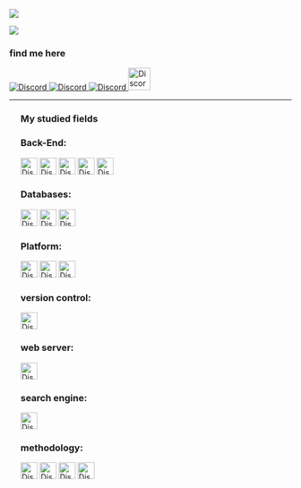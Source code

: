 <p dir="auto"><img src="https://komarev.com/ghpvc/?username=behzad-azadi2693" ></p>
<p>
    <img src='https://github-readme-stats.vercel.app/api?username=behzad-azadi2693&show_icons=true&theme=gotham'>
</p>
<h3>find me here</h3>
<div>
    <div class="row">
        <a href='mailto:behzad.azadi2693@gmail.com'>
            <img alt="Discord" src="https://img.shields.io/badge/GMAIL-ab373c.svg?style=for-the-badge&logo=gmail&logoColor=orange">
        </a>
        <a href='https://wa.me/+989032627632'>
            <img alt="Discord" src="https://img.shields.io/badge/TELEGRAM-dcf3dc.svg?style=for-the-badge&logo=telegram&logoColor=orange">
        </a>
        <a href='https://telegram.me/behzad_azadi2693'>
            <img alt="Discord" src="https://img.shields.io/badge/WHATSAPP-3cab37.svg?style=for-the-badge&logo=whatsapp&logoColor=green">
        </a>
        <a href="https://jobinja.ir/user/MQ-4274691"> 
            <img  style="height:40px;" alt="Discord" src="https://img.shields.io/badge/my resume-305e8c.svg?style=for-the-badge&logo=resume&logoColor=green">
        </a>
    </div>
</div>
<hr>
<div>
    <div style="margin: 20px;">
    <h3>My studied fields</h3>
    <h3>Back-End:</h3>
        <img style="height:30px;" alt="Discord" src="https://img.shields.io/badge/Python-030903.svg?style=flat&logo=python&logoColor=yellow">
        <img style="height:30px;" alt="Discord" src="https://img.shields.io/badge/Django-030903.svg?style=flat&logo=django&logoColor=green">
        <img style="height:30px;" alt="Discord" src="https://img.shields.io/badge/FastAPI-030903.svg?style=flat&logo=fastapi&logoColor=green">
        <img style="height:30px;" alt="Discord" src="https://img.shields.io/badge/DjangoRestFrameWork-030903.svg?style=flat&logo=django&logoColor=white">
        <img style="height:30px;" alt="Discord" src="https://img.shields.io/badge/Celery-030903.svg?style=flat&logo=celery&logoColor=green">
    <h3>Databases:</h3>
        <img style="height:30px;" alt="Discord" src="https://img.shields.io/badge/PostgreSQL-030903.svg?style=flat&logo=postgresql&logoColor=blue">
        <img style="height:30px;" alt="Discord" src="https://img.shields.io/badge/MongoDB-030903.svg?style=flat&logo=mongodb&logoColor=green">
        <img style="height:30px;" alt="Discord" src="https://img.shields.io/badge/Redis-030903.svg?style=plasic&logo=redis&logoColor=red">
    <h3>Platform:</h3>
        <img style="height:30px;" alt="Discord" src="https://img.shields.io/badge/Ubuntu-030903.svg?style=flat&logo=ubuntu&logoColor=orange">
        <img style="height:30px;" alt="Discord" src="https://img.shields.io/badge/Bash%20Script-030903?style=for-the-badge&logo=GNU%20Bash&logoColor=white">
        <img style="height:30px;" alt="Discord" src="https://img.shields.io/badge/Docker-030903.svg?style=plasic&logo=docker&logoColor=green">
    <h3>version control:</h3>
        <img style="height:30px;" alt="Discord" src="https://img.shields.io/badge/Git-030903.svg?style=plasic&logo=git&logoColor=orange">
    <h3>web server:</h3>
        <img style="height:30px;" alt="Discord" src="https://img.shields.io/badge/Nginx-030903.svg?style=plasic&logo=nginx&logoColor=green">
    <h3>search engine:</h3>
        <img style="height:30px;" alt="Discord" src="https://img.shields.io/badge/ElasticSearch-030903.svg?style=plasic&logo=elasticsearch&logoColor=white">
    <h3>methodology:</h3>
        <img style="height:30px;" alt="Discord" src="https://img.shields.io/badge/Microservices-030903.svg?style=plasic&logo=microservices&logoColor=aqua">
        <img style="height:30px;" alt="Discord" src="https://img.shields.io/badge/DevOps-030903.svg?style=flat&logo=devops&logoColor=orange">
        <img style="height:30px;" alt="Discord" src="https://img.shields.io/badge/Scrum-030903.svg?style=flat&logo=scrum&logoColor=orange">
        <img style="height:30px;" alt="Discord" src="https://img.shields.io/badge/Agile-030903.svg?style=plasic&logo=agile&logoColor=blue">
    </div>
</div>

















